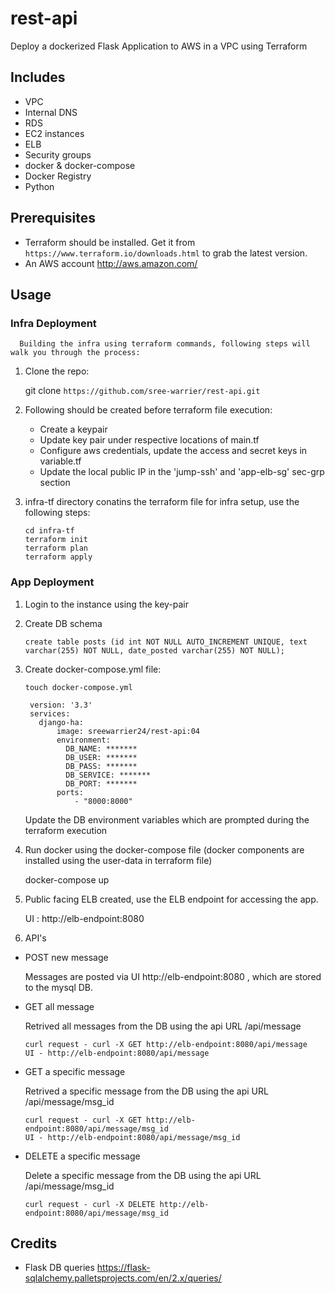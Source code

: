 # rest-api

Deploy a dockerized Flask Application to AWS in a VPC using Terraform

Includes
--------

* VPC
* Internal DNS
* RDS
* EC2 instances
* ELB
* Security groups
* docker & docker-compose
* Docker Registry
* Python

Prerequisites
-------------

* Terraform should be installed. Get it from `https://www.terraform.io/downloads.html` to grab the latest version.
* An AWS account http://aws.amazon.com/

Usage
-----

### Infra Deployment

      Building the infra using terraform commands, following steps will walk you through the process:

1. Clone the repo:

      git clone `https://github.com/sree-warrier/rest-api.git`

2. Following should be created before terraform file execution:

    - Create a keypair
    - Update key pair under respective locations of main.tf
    - Configure aws credentials, update the access and secret keys in variable.tf
    - Update the local public IP in the 'jump-ssh' and 'app-elb-sg' sec-grp section

3. infra-tf directory conatins the terraform file for infra setup, use the following steps:

      ```
      cd infra-tf
      terraform init
      terraform plan
      terraform apply
      ```

### App Deployment

1. Login to the instance using the key-pair

2. Create DB schema

      ```
      create table posts (id int NOT NULL AUTO_INCREMENT UNIQUE, text varchar(255) NOT NULL, date_posted varchar(255) NOT NULL);
      ```

2. Create docker-compose.yml file:

    ```touch docker-compose.yml```

        version: '3.3'
        services:
          django-ha:
              image: sreewarrier24/rest-api:04
              environment:
                DB_NAME: *******
                DB_USER: *******
                DB_PASS: *******
                DB_SERVICE: *******
                DB_PORT: *******
              ports:
                  - "8000:8000"

   Update the DB environment variables which are prompted during the terraform execution

3. Run docker using the docker-compose file (docker components are installed using the user-data in terraform file)

      docker-compose up

4. Public facing ELB created, use the ELB endpoint for accessing the app.

      UI : http://elb-endpoint:8080

5. API's

  * POST new message

    Messages are posted via UI http://elb-endpoint:8080 , which are stored to the mysql DB.

  * GET all message

    Retrived all messages from the DB using the api URL /api/message

      ```
      curl request - curl -X GET http://elb-endpoint:8080/api/message
      UI - http://elb-endpoint:8080/api/message
      ```

  * GET a specific message

    Retrived a specific message from the DB using the api URL /api/message/msg_id

      ```
      curl request - curl -X GET http://elb-endpoint:8080/api/message/msg_id
      UI - http://elb-endpoint:8080/api/message/msg_id
      ```

  * DELETE a specific message

    Delete a specific message from the DB using the api URL /api/message/msg_id

      ```
      curl request - curl -X DELETE http://elb-endpoint:8080/api/message/msg_id
      ```

## Credits

* Flask DB queries https://flask-sqlalchemy.palletsprojects.com/en/2.x/queries/
